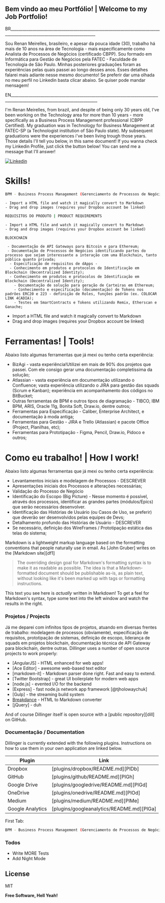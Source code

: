 ## Bem vindo ao meu Portfólio! | Welcome to my Job Portfolio!
BR__________________________________________________________________________________________________________________________

Sou Renan Meirelles, brasileiro, e apesar da pouca idade (30), trabalho há mais de 10 anos na área de Tecnologia - mais especificamente como Analista de Processos de Negócios (certificado CBPP). Sou formado em Informática para Gestão de Negócios pela FATEC - Faculdade de Tecnologia de São Paulo. Minhas posteriores graduações foram as experiências pelas quais passei ao longo desses anos. Esses detalhes falarei mais adiante nesse mesmo documento!
Se preferir dar uma olhada no meu perfil no Linkedin basta clicar abaixo. Se quiser pode mandar mensagem!

EN__________________________________________________________________________________________________________________________

I'm Renan Meirelles, from brazil, and despite of being only 30 years old, I've been working on the Technology area for more than 10 years - more specifically as a Business Process Management professional (CBPP Certified). My graduation was in  Technology for Business Management at FATEC-SP (a Technologist institution of São Paulo state). My subsequent graduations were the experiences i've been living trough those years. Those details I'll tell you below, in this same document!
If you wanna check my Linkedin Profile, just click the button below! You can send me a message that I'll answer!


[![Linkedin](https://scontent.fvcp2-1.fna.fbcdn.net/v/t1.15752-9/83896920_630999031008245_1134907814766968832_n.png?_nc_cat=106&_nc_ohc=UGkaxYLiu6MAX-Wi9P8&_nc_ht=scontent.fvcp2-1.fna&oh=6fdb1e508658a2fbffdad9617eff875c&oe=5ED9FFE1)](https://www.linkedin.com/in/renan-girotto-meirelles-21311121/)

# Skills!
```sh
BPM - Business Process Management (Gerenciamento de Processos de Negócios)
```
    - Import a HTML file and watch it magically convert to Markdown
    - Drag and drop images (requires your Dropbox account be linked)
    

```sh
REQUISITOS DO PRODUTO | PRODUCT REQUIREMENTS
```
    - Import a HTML file and watch it magically convert to Markdown
    - Drag and drop images (requires your Dropbox account be linked)
    
```sh
BLOCKCHAIN
```
     - Documentação de API Gateways para Bitcoin e para Ethereum;
     - Documentação de Processos de Negócios identificando partes do processo que sejam interessante a interação com uma Blockchain, tanto pública quanto privada;
      - Especificação de requisitos de dApps - 
      - Conhecimento em produtos e protocolos de Identificação em Blockchain (Decentralized Identity);
      - Conhecimento em produtos e protocolos de Identificação em Blockchain (Decentralized Identity);
        - Documentação de solução para geração de Carteiras em Ethereum;
        - Conhecimento e especificação (documentação) de Tokens nos padrões ERC20 e 223 - definição de Roles, funções padrão (ex. COLOCAR LINK 4CADIA);
        - Testes em SmartContracts e Tokens utilizando Remix, Etherscan e Ganache;
    
  - Import a HTML file and watch it magically convert to Markdown
  - Drag and drop images (requires your Dropbox account be linked)

# Ferramentas! | Tools!

Abaixo listo algumas ferramentas que já mexi ou tenho certa experiência:
  - BizAgi - vasta experiência!Utilizei em mais de 90% dos projetos que passei. Com ele consigo gerar uma documentação completíssima da solução;
  - Atlassian - vasta experiência em documentação utilizando o Confluence; vasta experiência utilizando o JIRA para gestão das squads (Scrum e Kanban); experiência em acompanhamento dos códigos no BitBucket; 
  - Outras ferramentas de BPM e outros tipos de diagramação - TIBCO, IBM BPM, ARIS, Oracle 11g, Bonita Soft, Draw.io, dentre outros;
  - Ferramentas para Especificação - Caliber, Enterprise Architect, e documentação à moda antiga;
  - Ferramentas para Gestão - JIRA e Trello (Atlassian) e pacote Office (Project, Planilhas, etc);
  - Ferramentas para Prototipação - Figma, Pencil, Draw.io, Pidoco e outros;

# Como eu trabalho! | How I work!

Abaixo listo algumas ferramentas que já mexi ou tenho certa experiência:
  - Levantamentos iniciais e modelagem de Processos - DESCREVER
  - Apresentações iniciais dos Processos e alterações necessárias;
  - Validação do Processo de Negócio
  - Identificação do Escopo (Big Picture) - Nesse momento é possível, através dos processos, identificar as grandes partes (módulos/Epics) que serão necessários desenvolver.
  - Identificação das Histórias de Usuário (ou Casos de Uso, se preferir) que deverão ser desenvolvidos pelas equipes de Devs;
  - Detalhamento profundo das Histórias de Usuário - DESCREVER
  - Se necessário, definição dos WireFrames / Prototipação estática das telas do sistema;

Markdown is a lightweight markup language based on the formatting conventions that people naturally use in email.  As [John Gruber] writes on the [Markdown site][df1]

> The overriding design goal for Markdown's
> formatting syntax is to make it as readable
> as possible. The idea is that a
> Markdown-formatted document should be
> publishable as-is, as plain text, without
> looking like it's been marked up with tags
> or formatting instructions.

This text you see here is *actually* written in Markdown! To get a feel for Markdown's syntax, type some text into the left window and watch the results in the right.

### Projetos / Projects
Já me deparei com infinitos tipos de projetos, atuando em diversas frentes de trabalho: modelagem de processos (obviamente), especificação de requisitos, prototipação de sistemas, definição de escopo, liderança de squads em projetos blockchain, documentação técnica de API Gateway para blockchain, dentre outras.
Dillinger uses a number of open source projects to work properly:

* [AngularJS] - HTML enhanced for web apps!
* [Ace Editor] - awesome web-based text editor
* [markdown-it] - Markdown parser done right. Fast and easy to extend.
* [Twitter Bootstrap] - great UI boilerplate for modern web apps
* [node.js] - evented I/O for the backend
* [Express] - fast node.js network app framework [@tjholowaychuk]
* [Gulp] - the streaming build system
* [Breakdance](https://breakdance.github.io/breakdance/) - HTML to Markdown converter
* [jQuery] - duh

And of course Dillinger itself is open source with a [public repository][dill]
 on GitHub.

### Documentação / Documentation

Dillinger is currently extended with the following plugins. Instructions on how to use them in your own application are linked below.

| Plugin | Link |
| ------ | ------ |
| Dropbox | [plugins/dropbox/README.md][PlDb] |
| GitHub | [plugins/github/README.md][PlGh] |
| Google Drive | [plugins/googledrive/README.md][PlGd] |
| OneDrive | [plugins/onedrive/README.md][PlOd] |
| Medium | [plugins/medium/README.md][PlMe] |
| Google Analytics | [plugins/googleanalytics/README.md][PlGa] |

First Tab:
```sh
BPM - Business Process Management (Gerenciamento de Processos de Negócio)
```

### Todos

 - Write MORE Tests
 - Add Night Mode

License
----

MIT


**Free Software, Hell Yeah!**







